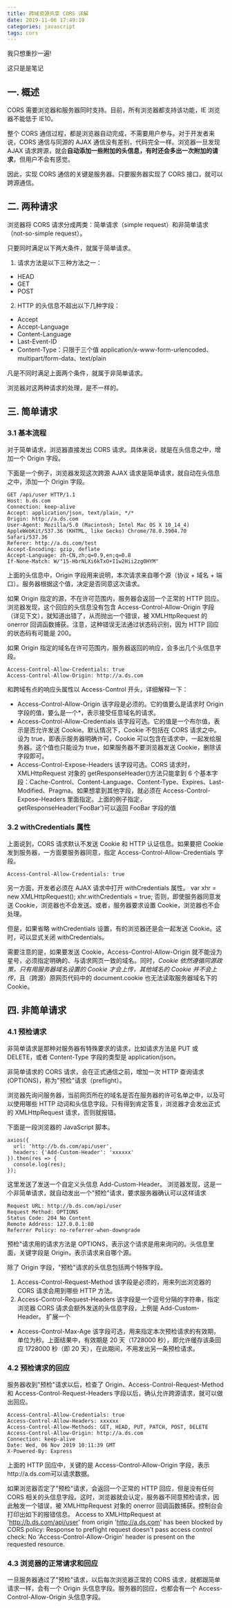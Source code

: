 ```yaml
---
title: 跨域资源共享 CORS 详解
date: 2019-11-06 17:49:19
categories: javascript
tags: cors
---
```


我只想重抄一遍!

<!-- more -->

这只是是笔记

## 一. 概述

CORS 需要浏览器和服务器同时支持。目前，所有浏览器都支持该功能，IE 浏览器不能低于 IE10。

整个 CORS 通信过程，都是浏览器自动完成，不需要用户参与。对于开发者来说，CORS 通信与同源的 AJAX 通信没有差别，代码完全一样。浏览器一旦发现 AJAX 请求跨源，就会<b>自动添加一些附加的头信息，有时还会多出一次附加的请求</b>，但用户不会有感觉。

因此，实现 CORS 通信的关键是服务器。只要服务器实现了 CORS 接口，就可以跨源通信。

## 二. 两种请求

浏览器将 CORS 请求分成两类：简单请求（simple request）和非简单请求（not-so-simple request）。

只要同时满足以下两大条件，就属于简单请求。

1. 请求方法是以下三种方法之一：

- HEAD
- GET
- POST

2. HTTP 的头信息不超出以下几种字段：

- Accept
- Accept-Language
- Content-Language
- Last-Event-ID
- Content-Type：只限于三个值 application/x-www-form-urlencoded、multipart/form-data、text/plain

凡是不同时满足上面两个条件，就属于非简单请求。

浏览器对这两种请求的处理，是不一样的。

## 三. 简单请求

### 3.1 基本流程

对于简单请求，浏览器直接发出 CORS 请求。具体来说，就是在头信息之中，增加一个 Origin 字段。

下面是一个例子，浏览器发现这次跨源 AJAX 请求是简单请求，就自动在头信息之中，添加一个 Origin 字段。

```
GET /api/user HTTP/1.1
Host: b.ds.com
Connection: keep-alive
Accept: application/json, text/plain, */*
Origin: http://a.ds.com
User-Agent: Mozilla/5.0 (Macintosh; Intel Mac OS X 10_14_4) AppleWebKit/537.36 (KHTML, like Gecko) Chrome/78.0.3904.70 Safari/537.36
Referer: http://a.ds.com/test
Accept-Encoding: gzip, deflate
Accept-Language: zh-CN,zh;q=0.9,en;q=0.8
If-None-Match: W/"15-HbrNLXi6kTxO+I1w2Hii2zgOHYM"
```

上面的头信息中，Origin 字段用来说明，本次请求来自哪个源（协议 + 域名 + 端口）。服务器根据这个值，决定是否同意这次请求。

如果 Origin 指定的源，不在许可范围内，服务器会返回一个正常的 HTTP 回应。浏览器发现，这个回应的头信息没有包含 Access-Control-Allow-Origin 字段（详见下文），就知道出错了，从而抛出一个错误，被 XMLHttpRequest 的 onerror 回调函数捕获。注意，这种错误无法通过状态码识别，因为 HTTP 回应的状态码有可能是 200。

如果 Origin 指定的域名在许可范围内，服务器返回的响应，会多出几个头信息字段。

```
Access-Control-Allow-Credentials: true
Access-Control-Allow-Origin: http://a.ds.com
```

和跨域有点的响应头属性以 Access-Control 开头，详细解释一下：

- Access-Control-Allow-Origin
  该字段是必须的。它的值要么是请求时 Origin 字段的值，要么是一个\*，表示接受任意域名的请求。
- Access-Control-Allow-Credentials
  该字段可选。它的值是一个布尔值，表示是否允许发送 Cookie。默认情况下，Cookie 不包括在 CORS 请求之中。设为 true，即表示服务器明确许可，Cookie 可以包含在请求中，一起发给服务器。这个值也只能设为 true，如果服务器不要浏览器发送 Cookie，删除该字段即可。
- Access-Control-Expose-Headers
  该字段可选。CORS 请求时，XMLHttpRequest 对象的 getResponseHeader()方法只能拿到 6 个基本字段：Cache-Control、Content-Language、Content-Type、Expires、Last-Modified、Pragma。如果想拿到其他字段，就必须在 Access-Control-Expose-Headers 里面指定。上面的例子指定，getResponseHeader('FooBar')可以返回 FooBar 字段的值

### 3.2 withCredentials 属性

上面说到，CORS 请求默认不发送 Cookie 和 HTTP 认证信息。如果要把 Cookie 发到服务器，一方面要服务器同意，指定 Access-Control-Allow-Credentials 字段。

```
Access-Control-Allow-Credentials: true
```

另一方面，开发者必须在 AJAX 请求中打开 withCredentials 属性。
var xhr = new XMLHttpRequest();
xhr.withCredentials = true;
否则，即使服务器同意发送 Cookie，浏览器也不会发送。或者，服务器要求设置 Cookie，浏览器也不会处理。

但是，如果省略 withCredentials 设置，有的浏览器还是会一起发送 Cookie。这时，可以显式关闭 withCredentials。

需要注意的是，如果要发送 Cookie，Access-Control-Allow-Origin 就不能设为星号，必须指定明确的、与请求网页一致的域名。同时，<i>Cookie 依然遵循同源政策，只有用服务器域名设置的 Cookie 才会上传，其他域名的 Cookie 并不会上传</i>，且（跨源）原网页代码中的 document.cookie 也无法读取服务器域名下的 Cookie。

## 四. 非简单请求

### 4.1 预检请求

非简单请求是那种对服务器有特殊要求的请求，比如请求方法是 PUT 或 DELETE，或者 Content-Type 字段的类型是 application/json。

非简单请求的 CORS 请求，会在正式通信之前，增加一次 HTTP 查询请求(OPTIONS)，称为"预检"请求（preflight）。

浏览器先询问服务器，当前网页所在的域名是否在服务器的许可名单之中，以及可以使用哪些 HTTP 动词和头信息字段。只有得到肯定答复，浏览器才会发出正式的 XMLHttpRequest 请求，否则就报错。

下面是一段浏览器的 JavaScript 脚本。

```
axios({
  url: 'http://b.ds.com/api/user',
  headers: {'Add-Custom-Header': 'xxxxxx'
}).then(res => {
  console.log(res);
});
```

这里发送了发送一个自定义头信息 Add-Custom-Header。
浏览器发现，这是一个非简单请求，就自动发出一个"预检"请求，要求服务器确认可以这样请求

```
Request URL: http://b.ds.com/api/user
Request Method: OPTIONS
Status Code: 204 No Content
Remote Address: 127.0.0.1:80
Referrer Policy: no-referrer-when-downgrade
```

预检"请求用的请求方法是 OPTIONS，表示这个请求是用来询问的。头信息里面，关键字段是 Origin，表示请求来自哪个源。

除了 Origin 字段，"预检"请求的头信息包括两个特殊字段。

1. Access-Control-Request-Method
   该字段是必须的，用来列出浏览器的 CORS 请求会用到哪些 HTTP 方法。
2. Access-Control-Request-Headers
   该字段是一个逗号分隔的字符串，指定浏览器 CORS 请求会额外发送的头信息字段，上例是 Add-Custom-Header。
   扩展一个

- Access-Control-Max-Age
  该字段可选，用来指定本次预检请求的有效期，单位为秒。上面结果中，有效期是 20 天（1728000 秒），即允许缓存该条回应 1728000 秒（即 20 天），在此期间，不用发出另一条预检请求。

### 4.2 预检请求的回应

服务器收到"预检"请求以后，检查了 Origin、Access-Control-Request-Method 和 Access-Control-Request-Headers 字段以后，确认允许跨源请求，就可以做出回应。

```
Access-Control-Allow-Credentials: true
Access-Control-Allow-Headers: xxxxxx
Access-Control-Allow-Methods: GET, HEAD, PUT, PATCH, POST, DELETE
Access-Control-Allow-Origin: http://a.ds.com
Connection: keep-alive
Date: Wed, 06 Nov 2019 10:11:39 GMT
X-Powered-By: Express
```

上面的 HTTP 回应中，关键的是 Access-Control-Allow-Origin 字段，表示http://a.ds.com可以请求数据。

如果浏览器否定了"预检"请求，会返回一个正常的 HTTP 回应，但是没有任何 CORS 相关的头信息字段。这时，浏览器就会认定，服务器不同意预检请求，因此触发一个错误，被 XMLHttpRequest 对象的 onerror 回调函数捕获。控制台会打印出如下的报错信息。
Access to XMLHttpRequest at 'http://b.ds.com/api/user' from origin 'http://a.ds.com' has been blocked by CORS policy: Response to preflight request doesn't pass access control check: No 'Access-Control-Allow-Origin' header is present on the requested resource.

### 4.3 浏览器的正常请求和回应

一旦服务器通过了"预检"请求，以后每次浏览器正常的 CORS 请求，就都跟简单请求一样，会有一个 Origin 头信息字段。服务器的回应，也都会有一个 Access-Control-Allow-Origin 头信息字段。
